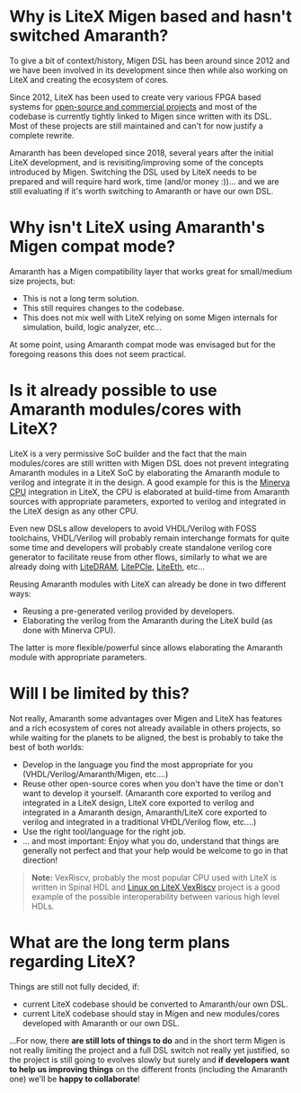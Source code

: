 
# Why is LiteX Migen based and hasn't switched Amaranth?

To give a bit of context/history, Migen DSL has been around since 2012 and we have been involved in its development since then while also working on LiteX and creating the ecosystem of cores.

Since 2012, LiteX has been used to create very various FPGA based systems for [open-source and commercial projects](https://github.com/enjoy-digital/litex/wiki/Projects) and most of the codebase is currently tightly linked to Migen since written with its DSL. Most of these projects are still maintained and can't for now justify a complete rewrite.

Amaranth has been developed since 2018, several years after the initial LiteX development, and is revisiting/improving some of the concepts introduced by Migen.  Switching the DSL used by LiteX needs to be prepared and will require hard work, time (and/or money :))... and we are still evaluating if it's worth switching to Amaranth or have our own DSL.

# Why isn't LiteX using Amaranth's Migen compat mode?

Amaranth has a Migen compatibility layer that works great for small/medium size projects, but:
 - This is  not a long term solution.
 - This still requires changes to the codebase.
 - This does not mix well with LiteX relying on some Migen internals for simulation, build, logic analyzer, etc...

At some point, using  Amaranth compat mode was envisaged but for the foregoing reasons this does not seem practical.

# Is it already possible to use Amaranth modules/cores with LiteX?

LiteX is a very permissive SoC builder and the fact that the main modules/cores  are still written with Migen DSL does not prevent integrating Amaranth modules in a LiteX SoC by elaborating the Amaranth module to verilog and integrate it in the design. A good example for this is the  [Minerva CPU](https://github.com/lambdaconcept/minerva) integration in LiteX, the CPU is elaborated at build-time from Amaranth sources with appropriate parameters, exported to verilog and integrated in the LiteX design as any other CPU.

Even new DSLs allow developers to avoid VHDL/Verilog with FOSS toolchains, VHDL/Verilog will probably remain interchange formats for quite some time and developers will probably create standalone verilog core generator to facilitate reuse from other flows, similarly to what we are already doing with [LiteDRAM](https://github.com/enjoy-digital/litedram), [LitePCIe](https://github.com/enjoy-digital/litepcie), [LiteEth](https://github.com/enjoy-digital/liteeth), etc...

Reusing Amaranth modules with LiteX can already be done in two different ways:
- Reusing a pre-generated verilog provided by developers.
- Elaborating the verilog from the Amaranth during the LiteX build (as done with Minerva CPU).

The latter is more flexible/powerful since allows elaborating the Amaranth module with appropriate parameters.

# Will I be limited by this?

Not really, Amaranth some advantages over Migen and LiteX has features and a rich ecosystem of cores not already available in others projects, so while waiting for the planets to be aligned, the best is probably to take the best of both worlds:

 - Develop in the language you find the most appropriate for you (VHDL/Verilog/Amaranth/Migen, etc....)
 - Reuse other open-source cores when you don't have the time or don't want to develop it yourself. (Amaranth core exported to verilog and integrated in a LiteX design, LiteX core exported to verilog and integrated in a Amaranth design, Amaranth/LiteX core exported to verilog and integrated in a traditional VHDL/Verilog flow, etc....)
 - Use the right tool/language for the right job.
 - ... and most important: Enjoy what you do, understand that things are generally not perfect and that your help would be welcome to go in that direction!

> **Note:** VexRiscv, probably the most popular CPU used with LiteX is written in Spinal HDL and [Linux on LiteX VexRiscv](https://github.com/litex-hub/linux-on-litex-vexriscv) project is a good example of the possible interoperability between various high level HDLs. 

# What are the long term plans regarding LiteX?

Things are still not fully decided, if:
 - current LiteX codebase should be converted to Amaranth/our own DSL.
 - current LiteX codebase should stay in Migen and new modules/cores developed with Amaranth or our own DSL.
 
...For now, there **are still lots of things to do** and in the short term Migen is not really limiting the project and a full DSL switch not really yet justified, so the project is still going to evolves slowly but surely and **if developers want to help us improving things** on the different fronts (including the Amaranth one) we'll be **happy to collaborate**!